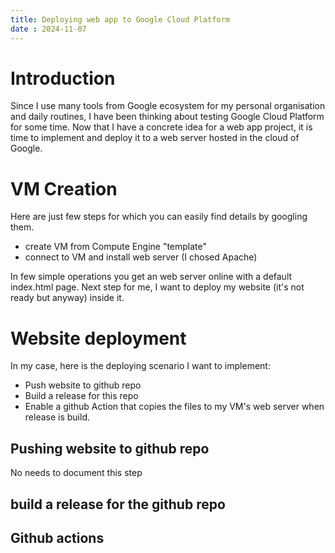 ```yaml
---
title: Deploying web app to Google Cloud Platform
date : 2024-11-07
---
```



# Introduction
Since I use many tools from Google ecosystem for my personal organisation and daily routines, I have been thinking about testing Google Cloud Platform for some time. Now that I have a concrete idea for a web app project, it is time to implement and deploy it to a web server hosted in the cloud of Google.

# VM Creation
Here are just few steps for which you can easily find details by googling them.
- create VM from Compute Engine "template"
- connect to VM and install web server (I chosed Apache)

In few simple operations you get an web server online with a default index.html page.
Next step for me, I want to deploy my website (it's not ready but anyway) inside it. 

# Website deployment
In my case, here is the deploying scenario I want to implement:
- Push website to github repo
- Build a release for this repo
- Enable a github Action that copies the files to my VM's web server when release is build.

## Pushing website to github repo
No needs to document this step

## build a release for the github repo

## Github actions
